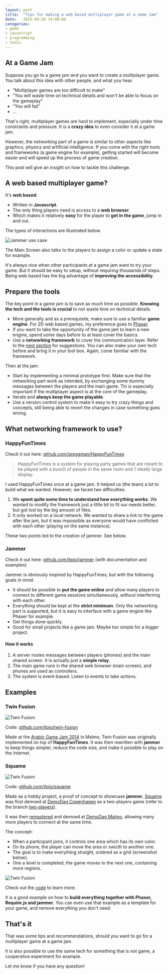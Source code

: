 ```yaml
---
layout: post
title:  "Tips for making a web based multiplayer game at a Game Jam"
date:   2015-09-26 14:00:00
categories:
- game
- javascript
- programming
- tools
---
```


## At a Game Jam

Suppose you go to a game jam and you want to create a multiplayer game. You talk about this idea with other people, and what you hear:

- "Multiplayer games are too difficult to make"
- "You will waste time on technical details and won't be able to focus on the gameplay"
- "You will fail"
- ...

That's right, multiplayer games are hard to implement, especially under time constraints and pressure. It is a **crazy idea** to even consider it at a game jam.

However, the networking part of a game is similar to other aspects like graphics, physics and artificial intelligence. If you come with the right tools and frameworks (a game engine for example), getting started will become easier and will speed up the process of game creation.

This post will give an insight on how to tackle this challenge.

## A web based multiplayer game?

It's **web based**:

- Written in **Javascript**.
- The only thing players need is access to a **web browser**.
- Which makes it relatively **easy** for the player to **get in the game**, jump in and out.

The types of interactions are illustrated below.

<img class="center" src="/res/jammer/setup.png" alt="Jammer use case">

The Main Screen also talks to the players to assign a color or update a state for example.

It's always nice when other participants at a game jam want to try your game. But it should be easy to setup, without requiring thousands of steps. Being web based has the big advantage of **improving the accessibility**.

## Prepare the tools

The key point in a game jam is to save as much time as possible. **Knowing the tech and the tools is crucial** to not waste time on technical details.

- More generally and as a prerequisite, make sure to use a familiar **game engine**. For 2D web based games, my preference goes to [Phaser](//phaser.io).
- If you want to take the opportunity of the game jam to learn a new engine, spend some days before to at least cover the basics.
- Use a **networking framework** to cover the communication layer. Refer to the [next section](#what-to-use) for suggestions. You can also make your own tech before and bring it in your tool box. Again, come familiar with the framework.

Then at the jam:

- Start by implementing a minimal prototype first. Make sure that the networking part work as intended, by exchanging some dummy messages between the players and the main game. Thi is especially important if the multiplayer aspect is at the core of the gameplay.
- Iterate and **always keep the game playable**.
- Use a version control system to make it easy to try crazy things and concepts, still being able to revert the changes in case something goes wrong.

## What networking framework to use? <a id="what-to-use"> </a>

### HappyFunTimes

Check it out here: [github.com/greggman/HappyFunTimes](//github.com/greggman/HappyFunTimes)

> HappyFunTimes is a system for playing party games that are meant to be played with a bunch of people in the same room and 1 ideally large display.

I used HappyFunTimes once at a game jam. It helped us (the team) a lot to build what we wanted. However, we faced two difficulties:

1. We **spent quite some time to understand how everything works**. We wanted to modify the framework just a little bit to fit our needs better, but got lost by the big amount of files.
2. It only worked on a local network. We wanted to share a link to the game after the jam, but it was impossible as everyone would have conflicted with each other (playing on the same instance).

These two points led to the creation of jammer. See below.

### Jammer

Check it out here: [github.com/jtpio/jammer](//github.com/jtpio/jammer) (with documentation and examples)

Jammer is obviously inspired by HappyFunTimes, but with the following goals in mind:

- It should be possible to **put the game online** and allow many players to connect to different game sessions simultaneously, without interferring with each other.
- Everything should be kept at the **strict minimum**. Only the networking part is supported, but it is easy to interface with a game engine like Phaser for example.
- Get things done quickly.
- Good for small projects like a game jam. Maybe too simple for a bigger project.

#### How it works

1. A server routes messages between players (phones) and the main shared screen. It is actually just a **simple relay**.
2. The main game runs in the shared web browser (main screen), and phones are used as controllers.
3. The system is event-based. Listen to events to take actions.

## Examples

### Twin Fusion

<img class="center" src="//arabicgamejam.org/wp-content/uploads/2014/05/twinfusion2.png" alt="Twin Fusion">

Code: [github.com/jtpio/twin-fusion](//github.com/jtpio/twin-fusion)

Made at the [Arabic Game Jam 2014](http://arabicgamejam.org/game-concepts-2014/) in Malmo, Twin Fusion was originally implemented on top of **HappyFunTimes**. It was then rewritten with **jammer** to keep things simpler, reduce the code size, and make it possible to play on the Internet.

### Squame

<img class="center" src="//raw.githubusercontent.com/jtpio/squame/master/public/assets/screenshot2.png" alt="Twin Fusion">

Code: [github.com/jtpio/squame](//github.com/jtpio/squame)

Made as a hobby project, a proof of concept to showcase **jammer**, [Squame](https://github.com/jtpio/squame) was first demoed at [DemoDag Copenhagen](http://demodag.org/) as a two-players game (refer to the branch [two-players](https://github.com/jtpio/squame/tree/two-players)).

It was then [remastered](https://github.com/jtpio/squame/tree/master) and demoed at [DemoDag Malmo](https://twitter.com/demodag_malmo), allowing many more players to connect at the same time.

The concept:

- When a participant joins, it controls one area which has its own color.
- On its phone, the player can move the area or swicth to another one.
- The goal is to make everything straight, ordered as a grid (screenshot below).
- One a level is completed, the game moves to the next one, containing more regions.

<img class="center" src="//raw.githubusercontent.com/jtpio/squame/master/public/assets/screenshot3.png" alt="Twin Fusion">

Check out the [code](//github.com/jtpio/squame) to learn more.

It is a good example on how to **build everything together with Phaser, Require.js and jammer**. You can even use that example as a template for your game, and remove everything you don't need.

## That's it

That was some tips and recommendations, should you want to go for a multiplayer game at a game jam.

It is also possible to use the same tech for something that is not game, a cooperative experiment for example.

Let me know if you have any question!
